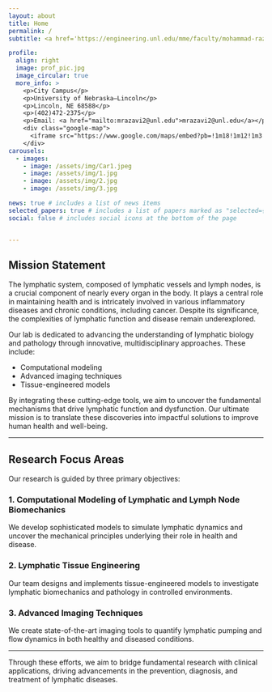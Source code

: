 ```yaml
---
layout: about
title: Home  
permalink: /  
subtitle: <a href='https://engineering.unl.edu/mme/faculty/mohammad-razavi/'>Affiliations</a>  

profile:  
  align: right  
  image: prof_pic.jpg  
  image_circular: true  
  more_info: >  
    <p>City Campus</p>  
    <p>University of Nebraska–Lincoln</p>  
    <p>Lincoln, NE 68588</p>  
    <p>(402)472-2375</p>  
    <p>Email: <a href="mailto:mrazavi2@unl.edu">mrazavi2@unl.edu</a></p>  
    <div class="google-map">  
      <iframe src="https://www.google.com/maps/embed?pb=!1m18!1m12!1m3!1d3019.2687282054803!2d-96.6975617!3d40.8220607!2m3!1f0!2f0!3f0!3m2!1i1024!2i768!4f13.1!3m3!1m2!1s0x8796bee64db8981d%3A0x1ea22287c2f3016d!2sScott%20Engineering%20Center!5e0!3m2!1sen!2sus!4v1736712329331!5m2!1sen!2sus" width="400" height="300" style="border:0;" allowfullscreen="" loading="lazy" referrerpolicy="no-referrer-when-downgrade"></iframe>
    </div>
carousels:
  - images: 
    - image: /assets/img/Car1.jpeg
    - image: /assets/img/1.jpg
    - image: /assets/img/2.jpg
    - image: /assets/img/3.jpg

news: true # includes a list of news items
selected_papers: true # includes a list of papers marked as "selected={true}"
social: false # includes social icons at the bottom of the page


---
```


## Mission Statement  
The lymphatic system, composed of lymphatic vessels and lymph nodes, is a crucial component of nearly every organ in the body. It plays a central role in maintaining health and is intricately involved in various inflammatory diseases and chronic conditions, including cancer. Despite its significance, the complexities of lymphatic function and disease remain underexplored.  

Our lab is dedicated to advancing the understanding of lymphatic biology and pathology through innovative, multidisciplinary approaches. These include:  
- Computational modeling  
- Advanced imaging techniques  
- Tissue-engineered models  

By integrating these cutting-edge tools, we aim to uncover the fundamental mechanisms that drive lymphatic function and dysfunction. Our ultimate mission is to translate these discoveries into impactful solutions to improve human health and well-being.  

---  

## Research Focus Areas  

Our research is guided by three primary objectives:  

### 1. Computational Modeling of Lymphatic and Lymph Node Biomechanics  
We develop sophisticated models to simulate lymphatic dynamics and uncover the mechanical principles underlying their role in health and disease.  

### 2. Lymphatic Tissue Engineering  
Our team designs and implements tissue-engineered models to investigate lymphatic biomechanics and pathology in controlled environments.  

### 3. Advanced Imaging Techniques  
We create state-of-the-art imaging tools to quantify lymphatic pumping and flow dynamics in both healthy and diseased conditions.  

---  

<p>Through these efforts, we aim to bridge fundamental research with clinical applications, driving advancements in the prevention, diagnosis, and treatment of lymphatic diseases.</p>


